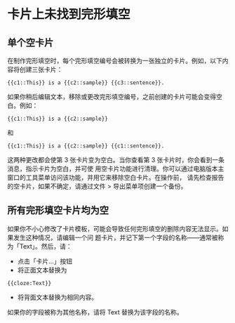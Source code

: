 # 卡片上未找到完形填空

<h2>单个空卡片</h2>

在制作完形填空时，每个完形填空编号会被转换为一张独立的卡片。例如，以下内容将创建三张卡片：

```
{{c1::This}} is a {{c2::sample}} {{c3::sentence}}.
```

如果你稍后编辑文本，移除或更改完形填空编号，之前创建的卡片可能会变得空白。例如：

```
{{c1::This}} is a {{c2::sample}}
```

和

```
{{c1::This}} is a {{c2::sample}} {{c1::sentence}}.
```

这两种更改都会使第 3 张卡片变为空白。当你查看第 3 张卡片时，你会看到一条消息，指示卡片为空白，并可使
用空卡片功能进行清理。你可以通过电脑版本主窗口的工具菜单访问该功能，并用它来移除空白卡片。在操作前，
请先检查报告的空卡片，如果不确定，请通过文件 > 导出菜单项创建一个备份。

<h2>所有完形填空卡片均为空</h2>

如果你不小心修改了卡片模板，可能会导致任何完形填空的删除内容无法显示。如果发生这种情况，请编辑一个问
题卡片，并记下第一个字段的名称——通常被称为「Text」。然后，请：

- 点击「卡片...」按钮
- 将正面文本替换为

```
{{cloze:Text}}
```

- 将背面文本替换为相同内容。

如果你的字段被称为其他名称，请将 Text 替换为该字段的名称。
